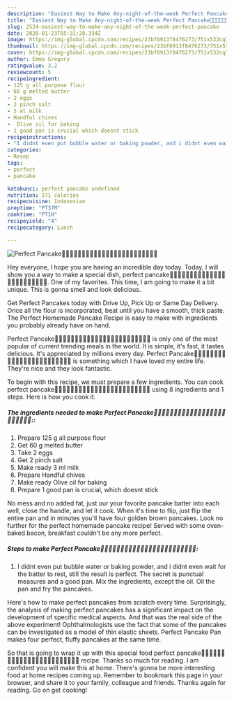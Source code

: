 ```yaml
---
description: "Easiest Way to Make Any-night-of-the-week Perfect Pancake🥞🥞🥞🥞🥞🥞🥞🥞🥞🥞🥞🥞🥞🥞🥞🥞🥞🥞🥞🥞🥞🥞🥞🥞"
title: "Easiest Way to Make Any-night-of-the-week Perfect Pancake🥞🥞🥞🥞🥞🥞🥞🥞🥞🥞🥞🥞🥞🥞🥞🥞🥞🥞🥞🥞🥞🥞🥞🥞"
slug: 2524-easiest-way-to-make-any-night-of-the-week-perfect-pancake
date: 2020-01-23T05:31:28.334Z
image: https://img-global.cpcdn.com/recipes/23bf6913f8476273/751x532cq70/perfect-pancake🥞🥞🥞🥞🥞🥞🥞🥞🥞🥞🥞🥞🥞🥞🥞🥞🥞🥞🥞🥞🥞🥞🥞🥞-recipe-main-photo.jpg
thumbnail: https://img-global.cpcdn.com/recipes/23bf6913f8476273/751x532cq70/perfect-pancake🥞🥞🥞🥞🥞🥞🥞🥞🥞🥞🥞🥞🥞🥞🥞🥞🥞🥞🥞🥞🥞🥞🥞🥞-recipe-main-photo.jpg
cover: https://img-global.cpcdn.com/recipes/23bf6913f8476273/751x532cq70/perfect-pancake🥞🥞🥞🥞🥞🥞🥞🥞🥞🥞🥞🥞🥞🥞🥞🥞🥞🥞🥞🥞🥞🥞🥞🥞-recipe-main-photo.jpg
author: Emma Gregory
ratingvalue: 3.2
reviewcount: 5
recipeingredient:
- 125 g all purpose flour
- 60 g melted butter
- 2 eggs
- 2 pinch salt
- 3 ml milk
- Handful chives
-  Olive oil for baking
- 1 good pan is crucial which doesnt stick
recipeinstructions:
- "I didnt even put bubble water or baking powder, and i didnt even wait for the batter to rest, still the result is perfect. The secret is punctual measures and a good pan. Mix the ingredients, except the oil. Oil the pan and fry the pancakes."
categories:
- Resep
tags:
- perfect
- pancake

katakunci: perfect pancake undefined
nutrition: 271 calories
recipecuisine: Indonesian
preptime: "PT37M"
cooktime: "PT1H"
recipeyield: "4"
recipecategory: Lunch

---
```



![Perfect Pancake🥞🥞🥞🥞🥞🥞🥞🥞🥞🥞🥞🥞🥞🥞🥞🥞🥞🥞🥞🥞🥞🥞🥞🥞](https://img-global.cpcdn.com/recipes/23bf6913f8476273/751x532cq70/perfect-pancake🥞🥞🥞🥞🥞🥞🥞🥞🥞🥞🥞🥞🥞🥞🥞🥞🥞🥞🥞🥞🥞🥞🥞🥞-recipe-main-photo.jpg)

Hey everyone, I hope you are having an incredible day today. Today, I will show you a way to make a special dish, perfect pancake🥞🥞🥞🥞🥞🥞🥞🥞🥞🥞🥞🥞🥞🥞🥞🥞🥞🥞🥞🥞🥞🥞🥞🥞. One of my favorites. This time, I am going to make it a bit unique. This is gonna smell and look delicious.

Get Perfect Pancakes today with Drive Up, Pick Up or Same Day Delivery. Once all the flour is incorporated, beat until you have a smooth, thick paste. The Perfect Homemade Pancake Recipe is easy to make with ingredients you probably already have on hand.

Perfect Pancake🥞🥞🥞🥞🥞🥞🥞🥞🥞🥞🥞🥞🥞🥞🥞🥞🥞🥞🥞🥞🥞🥞🥞🥞 is only one of the most popular of current trending meals in the world. It is simple, it's fast, it tastes delicious. It's appreciated by millions every day. Perfect Pancake🥞🥞🥞🥞🥞🥞🥞🥞🥞🥞🥞🥞🥞🥞🥞🥞🥞🥞🥞🥞🥞🥞🥞🥞 is something which I have loved my entire life. They're nice and they look fantastic.


To begin with this recipe, we must prepare a few ingredients. You can cook perfect pancake🥞🥞🥞🥞🥞🥞🥞🥞🥞🥞🥞🥞🥞🥞🥞🥞🥞🥞🥞🥞🥞🥞🥞🥞 using 8 ingredients and 1 steps. Here is how you cook it.

##### The ingredients needed to make Perfect Pancake🥞🥞🥞🥞🥞🥞🥞🥞🥞🥞🥞🥞🥞🥞🥞🥞🥞🥞🥞🥞🥞🥞🥞🥞::

1. Prepare 125 g all purpose flour
1. Get 60 g melted butter
1. Take 2 eggs
1. Get 2 pinch salt
1. Make ready 3 ml milk
1. Prepare Handful chives
1. Make ready  Olive oil for baking
1. Prepare 1 good pan is crucial, which doesnt stick


No mess and no added fat, just our your favorite pancake batter into each well, close the handle, and let it cook. When it&#39;s time to flip, just flip the entire pan and in minutes you&#39;ll have four golden brown pancakes. Look no further for the perfect homemade pancake recipe! Served with some oven-baked bacon, breakfast couldn&#39;t be any more perfect. 

##### Steps to make Perfect Pancake🥞🥞🥞🥞🥞🥞🥞🥞🥞🥞🥞🥞🥞🥞🥞🥞🥞🥞🥞🥞🥞🥞🥞🥞:

1. I didnt even put bubble water or baking powder, and i didnt even wait for the batter to rest, still the result is perfect. The secret is punctual measures and a good pan. Mix the ingredients, except the oil. Oil the pan and fry the pancakes.


Here&#39;s how to make perfect pancakes from scratch every time. Surprisingly, the analysis of making perfect pancakes has a significant impact on the development of specific medical aspects. And that was the real side of the above experiment! Ophthalmologists use the fact that some of the pancakes can be investigated as a model of thin elastic sheets. Perfect Pancake Pan makes four perfect, fluffy pancakes at the same time. 

So that is going to wrap it up with this special food perfect pancake🥞🥞🥞🥞🥞🥞🥞🥞🥞🥞🥞🥞🥞🥞🥞🥞🥞🥞🥞🥞🥞🥞🥞🥞 recipe. Thanks so much for reading. I am confident you will make this at home. There's gonna be more interesting food at home recipes coming up. Remember to bookmark this page in your browser, and share it to your family, colleague and friends. Thanks again for reading. Go on get cooking!
